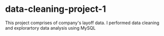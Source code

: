 # data-cleaning-project-1

This project comprises of company's layoff data. 
I performed data cleaning and explorartory data analysis using MySQL
